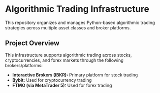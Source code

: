 # Algorithmic Trading Infrastructure

This repository organizes and manages Python-based algorithmic trading strategies across multiple asset classes and broker platforms.

## Project Overview

This infrastructure supports algorithmic trading across stocks, cryptocurrencies, and forex markets through the following brokers/platforms:

- **Interactive Brokers (IBKR):** Primary platform for stock trading
- **Bybit:** Used for cryptocurrency trading
- **FTMO (via MetaTrader 5):** Used for forex trading